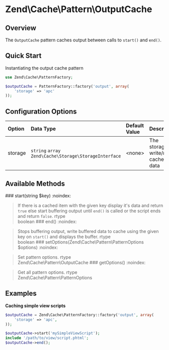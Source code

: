 # Zend\\Cache\\Pattern\\OutputCache

## Overview

The `OutputCache` pattern caches output between calls to `start()` and `end()`.

## Quick Start

Instantiating the output cache pattern

```php
use Zend\Cache\PatternFactory;

$outputCache = PatternFactory::factory('output', array(
    'storage' => 'apc'
));
```

## Configuration Options

<table>
<colgroup>
<col width="7%" />
<col width="49%" />
<col width="12%" />
<col width="31%" />
</colgroup>
<thead>
<tr class="header">
<th align="left">Option</th>
<th align="left">Data Type</th>
<th align="left">Default Value</th>
<th align="left">Description</th>
</tr>
</thead>
<tbody>
<tr class="odd">
<td align="left">storage</td>
<td align="left"><code>string</code> <code>array</code>
<code>Zend\Cache\Storage\StorageInterface</code></td>
<td align="left">&lt;none&gt;</td>
<td align="left">The storage to write/read cached data</td>
</tr>
</tbody>
</table>

## Available Methods

\#\#\# start(string $key) :noindex:

> If there is a cached item with the given key display it's data and return `true` else start
buffering output until `end()` is called or the script ends and return `false`.
rtype  
boolean
\#\#\# end() :noindex:

> Stops buffering output, write buffered data to cache using the given key on `start()` and displays
the buffer.
rtype  
boolean
\#\#\# setOptions(Zend\\Cache\\Pattern\\PatternOptions $options) :noindex:

> Set pattern options.
rtype  
Zend\\Cache\\Pattern\\OutputCache
\#\#\# getOptions() :noindex:

> Get all pattern options.
rtype  
Zend\\Cache\\Pattern\\PatternOptions
## Examples

**Caching simple view scripts**

```php
$outputCache = Zend\Cache\PatternFactory::factory('output', array(
    'storage' => 'apc',
));

$outputCache->start('mySimpleViewScript');
include '/path/to/view/script.phtml';
$outputCache->end();
```
